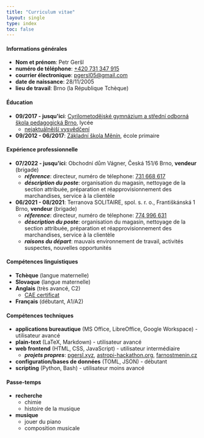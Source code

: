 ```yaml
---
title: "Curriculum vitae"
layout: single
type: index
toc: false
---
```

#### Informations générales
- **Nom et prénom**: Petr Geršl
- **numéro de téléphone**: [+420 731 347 915](tel:731347915)
- **courrier électronique**: [pgersl05@gmail.com](mailto:pgersl05@gmail.com)
- **date de naissance**: 28/11/2005
- **lieu de travail**: Brno (la République Tchèque)
#### Éducation
- **09/2017 - jusqu'ici**: [Cyrilometodějské gymnázium a střední odborná škola pedagogická Brno](https://www.cmgp.cz/en/), lycée
    - [nejaktuálnější vysvědčení](/media/docs/cv/vysvedceni-latest.pdf)
- **09/2012 - 06/2017**: [Základní škola Měnín](https://www.zsmenin.cz/), école primaire
#### Expérience professionnelle
- **07/2022 - jusqu'ici**: Obchodní dům Vágner, Česká 151/6 Brno, **vendeur** (brigade)
    - ***réference***: directeur, numéro de télephone: [731 668 617](tel:731668617)
    - ***déscription du poste***: organisation du magasin, nettoyage de la section attribuée, préparation et réapprovisionnement des marchandises, service à la clientèle
- **06/2021 - 08/2021**: Terranova SOLITAIRE, spol. s. r. o., Františkánská 1 Brno, **vendeur** (brigade)
    - ***réference***: directeur, numéro de télephone: [774 996 631](tel:774996631)
    - ***déscription du poste***: organisation du magasin, nettoyage de la section attribuée, préparation et réapprovisionnement des marchandises, service à la clientèle
    - ***raisons du départ***: mauvais environnement de travail, activités suspectes, nouvelles opportunités
#### Compétences linguistiques
- **Tchèque** (langue maternelle)
- **Slovaque** (langue maternelle)
- **Anglais** (très avancé, C2)
    - [CAE certificat](/media/docs/cv/cae.pdf)
- **Français** (débutant, A1/A2)
#### Compétences techniques
- **applications bureautique** (MS Office, LibreOffice, Google Workspace) - utilisateur avancé
- **plain-text** (LaTeX, Markdown) - utilisateur avancé
- **web frontend** (HTML, CSS, JavaScript) - utilisateur intermédiaire
    - ***projets propres***: [pgersl.xyz](https://pgersl.xyz/), [astropi-hackathon.org](https://astropi-hackathon.org), [farnostmenin.cz](https://farnostmenin.cz)
- **configuration/bases de données** (TOML, JSON) - débutant
- **scripting** (Python, Bash) - utilisateur moins avancé
#### Passe-temps
- **recherche**
    - chimie
    - histoire de la musique
- **musique**
    - jouer du piano
    - composition musicale